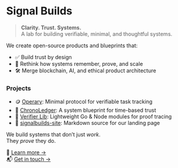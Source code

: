 # Signal Builds

> **Clarity. Trust. Systems.**  
A lab for building verifiable, minimal, and thoughtful systems.

We create open-source products and blueprints that:
- ✅ Build trust by design
- 🧠 Rethink how systems remember, prove, and scale
- 🛠 Merge blockchain, AI, and ethical product architecture

### Projects
- 🪙 [Operary](https://github.com/signalbuilds/operary): Minimal protocol for verifiable task tracking  
- 🧭 [ChronoLedger](https://github.com/signalbuilds/chronoledger-blueprint): A system blueprint for time-based trust  
- 🔗 [Verifier Lib](https://github.com/signalbuilds/signal-verifier-lib): Lightweight Go & Node modules for proof tracing  
- 📘 [signalbuilds-site](https://github.com/signalbuilds/signalbuilds-site): Markdown source for our landing page  

We build systems that don’t just *work*.  
They *prove* they do.

🔗 [Learn more →](https://systemsignal.dev/signalbuilds)  
📬 [Get in touch →](mailto:karthik@systemsignal.dev)
